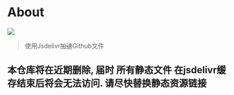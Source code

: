# About
[![](https://data.jsdelivr.com/v1/package/gh/soxft/cdn/badge)](https://www.jsdelivr.com/package/gh/soxft/cdn)

> 使用Jsdelivr~~加速~~Github文件
  
 ## 本仓库将在近期删除, 届时 所有静态文件 在jsdelivr缓存结束后将会无法访问. 请尽快替换静态资源链接
